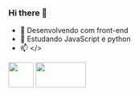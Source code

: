 ### Hi there 👋

- 🔭 Desenvolvendo com front-end
- 🌱 Estudando JavaScript e python
- 📫 </>
<html>
  <p></p>
  <p>
  <img src="https://upload.wikimedia.org/wikipedia/commons/thumb/9/99/Unofficial_JavaScript_logo_2.svg/1200px-Unofficial_JavaScript_logo_2.svg.png" alt="" height="50" width="50">
  <img src="https://engenharia360.com/wp-content/uploads/2019/04/python-engenharia360-3-1024x512.png" height="50" width="100">
  </p>
</html>
 
